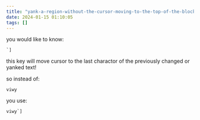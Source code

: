 ```yaml
---
title: "yank-a-region-without-the-cursor-moving-to-the-top-of-the-block"
date: 2024-01-15 01:10:05
tags: []
---
```

you would like to know:

```
`]
```

this key will move cursor to the last charactor of the previously changed or yanked text!

so instead of:

```
viwy
```

you use:

```
viwy`]
```

